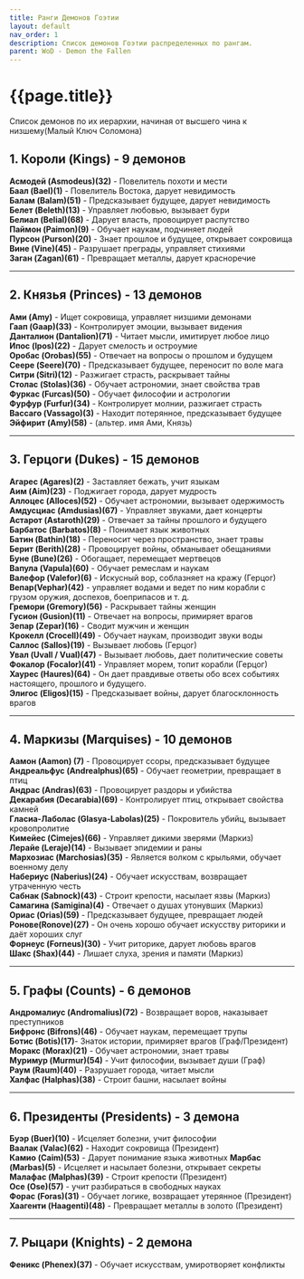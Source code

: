 ```yaml
---
title: Ранги Демонов Гоэтии
layout: default
nav_order: 1
description: Список демонов Гоэтии распределенных по рангам.
parent: WoD - Demon the Fallen
---
```


# {{page.title}}

Список демонов по их иерархии, начиная от высшего чина к низшему(Малый Ключ Соломона)

## **1. Короли (Kings) - 9 демонов**

**Асмодей (Asmodeus)(32)** - Повелитель похоти и мести  
**Баал (Bael)(1)** - Повелитель Востока, дарует невидимость  
**Балам (Balam)(51)** - Предсказывает будущее, дарует невидимость  
**Белет (Beleth)(13)** - Управляет любовью, вызывает бури  
**Белиал (Belial)(68)** - Дарует власть, провоцирует распутство  
**Паймон (Paimon)(9)** - Обучает наукам, подчиняет людей  
**Пурсон (Purson)(20)** - Знает прошлое и будущее, открывает сокровища  
**Вине (Vine)(45)** - Разрушает преграды, управляет стихиями  
**Заган (Zagan)(61)** - Превращает металлы, дарует красноречие  

---

## **2. Князья (Princes) - 13 демонов**

**Ами (Amy)** - Ищет сокровища, управляет низшими демонами  
**Гаап (Gaap)(33)** - Контролирует эмоции, вызывает видения  
**Данталион (Dantalion)(71)** - Читает мысли, имитирует любое лицо  
**Ипос (Ipos)(22)** - Дарует смелость и остроумие  
**Оробас (Orobas)(55)** - Отвечает на вопросы о прошлом и будущем  
**Сеере (Seere)(70)** - Предсказывает будущее, переносит по воле мага  
**Ситри (Sitri)(12)** - Разжигает страсть, раскрывает тайны  
**Столас (Stolas)(36)** - Обучает астрономии, знает свойства трав  
**Фуркас (Furcas)(50)** - Обучает философии и астрологии  
**Фурфур (Furfur)(34)** - Контролирует молнии, разжигает страсть  
**Вассаго (Vassago)(3)** - Находит потерянное, предсказывает будущее  
**Эйфирит (Amy)(58)** - (альтер. имя Ами, Князь)  

---

## **3. Герцоги (Dukes) - 15 демонов**

**Агарес (Agares)(2)** - Заставляет бежать, учит языкам  
**Аим (Aim)(23)** - Поджигает города, дарует мудрость  
**Аллоцес (Alloces)(52)** - Обучает астрономии, вызывает одержимость  
**Амдусциас (Amdusias)(67)** - Управляет звуками, дает концерты  
**Астарот (Astaroth)(29)** - Отвечает за тайны прошлого и будущего  
**Барбатос (Barbatos)(8)** - Понимает язык животных  
**Батин (Bathin)(18)** - Переносит через пространство, знает травы  
**Берит (Berith)(28)** - Провоцирует войны, обманывает обещаниями  
**Буне (Bune)(26)** - Обогащает, перемещает мертвецов  
**Вапула (Vapula)(60)** - Обучает ремеслам и наукам  
**Валефор (Valefor)(6)** - Искусный вор, соблазняет на кражу (Герцог)  
**Вепар(Vephar)(42)** - управляет водами и ведет по ним корабли с грузом оружия, доспехов, боеприпасов и т. д.   
**Гремори (Gremory)(56)** - Раскрывает тайны женщин  
**Гусион (Gusion)(11)** - Отвечает на вопросы, примиряет врагов  
**Зепар (Zepar)(16)** - Сводит мужчин и женщин   
**Крокелл (Crocell)(49)** - Обучает наукам, производит звуки воды  
**Саллос (Sallos)(19)** - Вызывает любовь (Герцог)  
**Увал (Uvall / Vual)(47)** - Вызывает любовь, дает политические советы  
**Фокалор (Focalor)(41)** - Управляет морем, топит корабли (Герцог)  
**Хаурес (Haures)(64)** - Он дает правдивые ответы обо всех событиях настоящего, прошлого и будущего.  
**Элигос (Eligos)(15)** - Предсказывает войны, дарует благосклонность врагов  

---

## **4. Маркизы (Marquises) - 10 демонов**

**Аамон (Aamon) (7)** - Провоцирует ссоры, предсказывает будущее  
**Андреальфус (Andrealphus)(65)** - Обучает геометрии, превращает в птиц  
**Андрас (Andras)(63)** - Провоцирует раздоры и убийства  
**Декарабия (Decarabia)(69)** - Контролирует птиц, открывает свойства камней  
**Гласиа-Лаболас (Glasya-Labolas)(25)** - Покровитель убийц, вызывает кровопролитие  
**Кимейес (Cimejes)(66)** - Управляет дикими зверями (Маркиз)  
**Лерайе (Leraje)(14)** - Вызывает эпидемии и раны  
**Мархозиас (Marchosias)(35)** - Является волком с крыльями, обучает военному делу  
**Набериус (Naberius)(24)** - Обучает искусствам, возвращает утраченную честь  
**Сабнак (Sabnock)(43)** - Строит крепости, насылает язвы (Маркиз)  
**Самагина (Samigina)(4)** - Отвечает о душах утонувших (Маркиз)  
**Ориас (Orias)(59)** - Предсказывает будущее, превращает людей  
**Ронове(Ronove)(27)** - Он очень хорошо обучает искусству риторики и даёт хороших слуг  
**Форнеус (Forneus)(30)** - Учит риторике, дарует любовь врагов  
**Шакс (Shax)(44)** - Лишает слуха, зрения и памяти (Маркиз)  

---

## **5. Графы (Counts) - 6 демонов**

**Андромалиус (Andromalius)(72)** - Возвращает воров, наказывает преступников  
**Бифронс (Bifrons)(46)** - Обучает наукам, перемещает трупы  
**Ботис (Botis)(17)**- Знаток истории, примиряет врагов (Граф/Президент)  
**Моракс (Morax)(21)** - Обучает астрономии, знает травы  
**Муримур (Murmur)(54)** - Учит философии, вызывает души (Граф)  
**Раум (Raum)(40)** - Разрушает города, читает мысли  
**Халфас (Halphas)(38)** - Строит башни, насылает войны  

---
## **6. Президенты (Presidents) - 3 демона**

**Буэр (Buer)(10)** - Исцеляет болезни, учит философии  
**Ваалак (Valac)(62)** - Находит сокровища (Президент)  
**Камио (Caim)(53)** - Дарует понимание языка животных
**Марбас (Marbas)(5)** - Исцеляет и насылает болезни, открывает секреты  
**Малафас (Malphas)(39)** - Строит крепости (Президент)  
**Осе (Ose)(57)** - учит разбираться в свободных науках  
**Форас (Foras)(31)** - Обучает логике, возвращает утерянное (Президент)  
**Хаагенти (Haagenti)(48)** - Превращает металлы в золото (Президент)  

---
## **7. Рыцари (Knights) - 2 демона**  
**Феникс (Phenex)(37)** - Обучает искусствам, умиротворяет конфликты  







